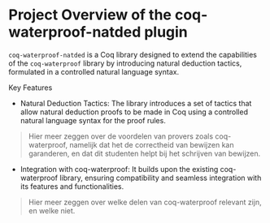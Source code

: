 # Project Overview of the coq-waterproof-natded plugin

`coq-waterproof-natded` is a Coq library designed to extend the capabilities of the `coq-waterproof` library by introducing natural deduction tactics, formulated in a controlled natural language syntax.

Key Features
- Natural Deduction Tactics: The library introduces a set of tactics that allow natural deduction proofs to be made in Coq using a controlled natural language syntax for the proof rules.
> Hier meer zeggen over de voordelen van provers zoals coq-waterproof, namelijk dat het de correctheid van bewijzen kan garanderen, en dat dit studenten helpt bij het schrijven van bewijzen.
- Integration with coq-waterproof: It builds upon the existing coq-waterproof library, ensuring compatibility and seamless integration with its features and functionalities.
> Hier meer zeggen over welke delen van coq-waterproof relevant zijn, en welke niet.
